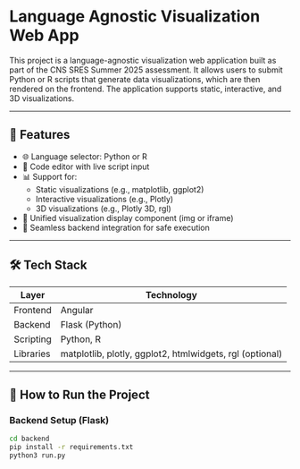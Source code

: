 # Language Agnostic Visualization Web App
This project is a language-agnostic visualization web application built as part of the CNS SRES Summer 2025 assessment. It allows users to submit Python or R scripts that generate data visualizations, which are then rendered on the frontend. The application supports static, interactive, and 3D visualizations.

---

## 🚀 Features

- 🌐 Language selector: Python or R
- 🧠 Code editor with live script input
- 📊 Support for:
  - Static visualizations (e.g., matplotlib, ggplot2)
  - Interactive visualizations (e.g., Plotly)
  - 3D visualizations (e.g., Plotly 3D, rgl)
- 🔁 Unified visualization display component (img or iframe)
- 🧩 Seamless backend integration for safe execution

---

## 🛠 Tech Stack

| Layer      | Technology          |
|------------|---------------------|
| Frontend   | Angular              |
| Backend    | Flask (Python)       |
| Scripting  | Python, R            |
| Libraries  | matplotlib, plotly, ggplot2, htmlwidgets, rgl (optional) |

---

## 🧪 How to Run the Project

### Backend Setup (Flask)
```bash
cd backend
pip install -r requirements.txt
python3 run.py